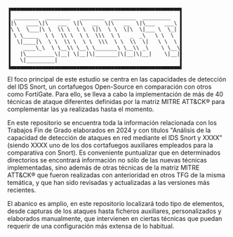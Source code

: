     ▐▀▀▀▀▀▀▀▀▀▀▀▀▀▀▀▀▀▀▀▀▀▀▀▀▀▀▀▀▀▀▀▀▀▀▀▀▀▀▀▀▀▀▀▀▀▀▀▀▀▀▀▀▀▀▌
    ▐ ________  ________   ________  ________  _________   ▌
    ▐|\   ____\|\   ___  \|\   __  \|\   __  \|\___   ___\ ▌
    ▐\ \  \___|\ \  \\ \  \ \  \|\  \ \  \|\  \|___ \  \_| ▌
    ▐ \ \_____  \ \  \\ \  \ \  \\\  \ \   _  _\   \ \  \  ▌
    ▐  \|____|\  \ \  \\ \  \ \  \\\  \ \  \\  \|   \ \  \ ▌
    ▐    ____\_\  \ \__\\ \__\ \_______\ \__\\ _\    \ \__\▌
    ▐   |\_________\|__| \|__|\|_______|\|__|\|__|    \|__|▌
    ▐   \|_________|                                       ▌
    ▐▄▄▄▄▄▄▄▄▄▄▄▄▄▄▄▄▄▄▄▄▄▄▄▄▄▄▄▄▄▄▄▄▄▄▄▄▄▄▄▄▄▄▄▄▄▄▄▄▄▄▄▄▄▄▌

El foco principal de este estudio se centra en las capacidades de detección del IDS Snort, un
cortafuegos Open-Source en comparación con otros como FortiGate. Para ello, se lleva a cabo la implementación de más de 40 técnicas de 
ataque diferentes definidas por la matriz MITRE ATT&CK® para complementar las ya realizadas hasta el momento. 

En este repositorio se encuentra toda la información relacionada con los Trabajos Fin de Grado elaborados en 2024 y con titulos "Análisis de la capacidad de detección de ataques en red mediante el IDS Snort y XXXX" (siendo XXXX uno de los dos cortafuegos auxiliares empleados para la comparativa con Snort). Es conveniente puntualizar que en determinados directorios se encontrará información no sólo de las nuevas técnicas implementadas, sino además
de otras técnicas de la matriz MITRE ATT&CK® que fueron realizadas con anterioridad en otros TFG de la misma temática, y que han sido revisadas y actualizadas a las versiones
más recientes.

El abanico es amplio, en este repositorio localizará todo tipo de elementos, desde capturas de los ataques hasta ficheros auxiliares, personalizados y elaborados manualmente,
que intervienen en ciertas técnicas que puedan requerir de una configuración más extensa de lo 
habitual.


